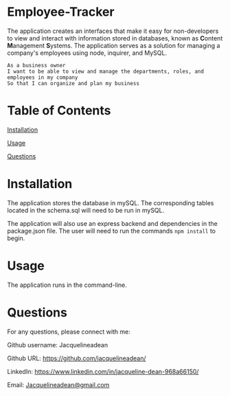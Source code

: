 # Employee-Tracker

The application creates an interfaces that make it easy for non-developers to view and interact with information stored in databases, known as **C**ontent **M**anagement **S**ystems. The application serves as a solution for managing a company's employees using node, inquirer, and MySQL.

```
As a business owner
I want to be able to view and manage the departments, roles, and employees in my company
So that I can organize and plan my business
```

# Table of Contents
[Installation](#installation)

[Usage](#usage)

[Questions](#questions)

# Installation

The application stores the database in mySQL. The corresponding tables located in the schema.sql will need to be run in mySQL.

The application will also use an express backend and dependencies in the package.json file. The user will need to run the commands `npm install` to begin. 

# Usage 

The application runs in the command-line.

# Questions

For any questions, please connect with me:

Github username: Jacquelineadean

Github URL: https://github.com/jacquelineadean/

LinkedIn: https://www.linkedin.com/in/jacqueline-dean-968a66150/

Email: Jacquelineadean@gmail.com

